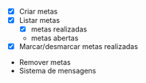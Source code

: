 - [x] Criar metas
- [x] Listar metas
    - [x] metas realizadas
    - metas abertas
- [x] Marcar/desmarcar metas realizadas
- Remover metas
- Sistema de mensagens
